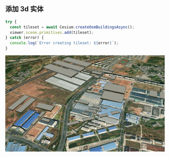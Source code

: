 
## 添加 3d 实体

```js
try {
  const tileset = await Cesium.createOsmBuildingsAsync();
  viewer.scene.primitives.add(tileset);
} catch (error) {
  console.log(`Error creating tileset: ${error}`);
}
```

![默认3D实体](../Aassets/Basics/namol3D.png)